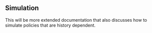 Simulation
----------

This will be more extended documentation that also discusses how to simulate policies that are history dependent.
